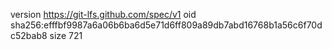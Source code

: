 version https://git-lfs.github.com/spec/v1
oid sha256:efffbf9987a6a06b6ba6d5e71d6ff809a89db7abd16768b1a56c6f70dc52bab8
size 721
